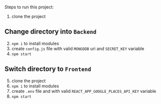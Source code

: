 Steps to run this project:

1. clone the project

## Change directory into `Backend`
2. `npm i` to install modules
3. create `config.js` file with valid `MONGODB` uri and `SECRET_KEY` variable
4. `npm start`

## Switch directory to `Frontend`

5. clone the project
6. `npm i` to install modules
7. create `.env` file and with valid `REACT_APP_GOOGLE_PLACES_API_KEY` variable
8. `npm start`
